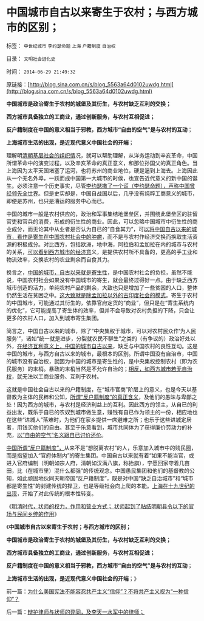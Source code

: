 # 中国城市自古以来寄生于农村；与西方城市的区别；

标签： `中世纪城市` `李约瑟命题` `上海` `户籍制度` `自治权` 

目录： `文明社会进化史`

时间： `2014-06-29 21:49:32`

原链接：[http://blog.sina.com.cn/s/blog_5563a64d0102uwdg.html](http://blog.sina.com.cn/s/blog_5563a64d0102uwdg.html)

**中国城市是政治寄生于农村的城堡及其衍生，与农村缺乏互利的交换；**

**西方城市具备独立的工商业，通过创新服务，与农村互相促进；**

**反户籍制度在中国的意义相当于邪教，西方城市“自由的空气”是与农村的互动**；

**上海城市生活的出现，是近现代意义中国社会的开端**；

理解明[清朝基层社会的组织情](http://blog.sina.com.cn/s/blog_5563a64d0102uwc7.html)况，就可以帮助理解，从洋务运动到辛亥革命，中国所谓革命中的演变过程，以及辛亥革命的真正意义，和那位孙国父的真正角色。当上海因为太平天国堵塞了运河，也将苏州的商业地位，硬是逼到上海去。上海因此从一个无名外埠，一跃而成中国第一大城市的时侯，也宣告近代意义的新中国的诞生。必须注意一个历史事实，尽管[李约瑟撒了一个谎（李约瑟命题），声称中国曾经领先全世界](../../../2010/5/31/中国历史上从来没有领先过.md)。但是史实却是，中国自战国以后，几乎没有纯粹工商意义的城市，即便是苏州，也只是漕运的服务中心而已。

中国的城市一般是农村供应的，政治和军事集结地堡垒区，并围绕此堡垒区的驻留官吏和官兵的消费，形成的衍生性的商业。因此，可以忽略中国城市中衍生性的商业成分，而无论其中从业者是否认为自已的“自食其力”，可[以将中国自古以来的城市，看作是寄生在中国农村社会中的肿瘤](../../../2009/8/4/城乡人口比例边际达成人道主义灾难的三个充分条件.md)，而不是与农村作经济交换而换取生活资源的积极成分。对比西方，包括欧洲，地中海，阿拉伯和孟加拉在内的城市与农村的关系，[可以看到西方城市的经济意](../../../2010/1/29/市民拥有的不是城市的财富，是交换创造价值的场所体系.md)义，是提供农村所不具备的，更高的手工业和物流效率，交换农村的农业剩余而自食其力。

换言之，[中国的城市，自古以来就是寄生性](../../../2009/8/3/特权负担最大化定律城乡人口比例约束显而易见.md)，是中国农村社会的负担，虽然不能说，中国农村社会如果没有中国城市的寄生，就会最终过得好一点。由于缺乏西方城市创造的活力，单纯农村产品的剩余，大致也只是增加了一些贫困的人口，整体仍然生活在贫困之中。[这大致就是除孟加拉以外的古印度社会的模式](../../../2012/1/15/孟加拉是世界富裕总冠军，海上丝绸之路的终点.md)。寄生于农村的中国城市，可能通过其衍生的，依靠官府定货的“商业”，但只是在“寄生系统内的优化”，它可能提高了寄生体的效率，但并不会导致对农村负担的下降，只会让更多的农村人口，加入到城市寄生集团。

简言之，中国自古以来的城市，除了“中央集权于城市，可以对农村民众作‘为人民服务’”，诸如“统一就是进步，分裂就农民不聊生”之类的（有争议的）政治好处以外，[在经济互利意义上，中国的城市自古以来](../../../2009/8/2/千年城乡人口比例是否遵守着特权最大化定律？.md)，缺乏与中国农村的良性互动。这是中国的城市，与西方自古以来的城市，最根本的区别。所谓中国没有自治市，中国的城市没有自治权，就因为中国的城市是寄生性的，是中央集权控制农村（即为农民服务）的末梢。暴政的末梢当然是不允许自治的；[相反，如西方城市若无自治权](../../../2010/3/5/户籍制度即市政自治权是民主社会的基石.md)，就无法以工商业服务、互利于农村。

这就是中国社会自古以来的户籍制度，在“城市官商”阶层上的意义，也是今天以基督教为主体的民粹和公知，[所谓“反户籍制度”的真正含义](../../../2014/1/6/中国现经济水平上早就到达了城市化的极限；.md)，及他们的愚昧与卑鄙之处！因为西方的城市，与农村是经济利益上的互利。因此西方的领主，从自已的利益出发，既乐于自已的农奴到城市做生意，赚钱有自已作为领主的一份，相应地也在这些“进城人”落难时，为他们在家乡提供一席避难之所；也乐于这些进城定居者，用钱买他们的自由。甚至于乐意看到，城市共同体为了获得廉价劳动力的补充，[以“自由的空气”名义跟自已讨价还价](../../../2011/11/25/英式农奴义务和中世纪“自由的空气”的传说.md)。

[中国所谓“反户籍制度”，](../../../2010/3/5/户籍制度即市政自治权是民主社会的基石.md)从来不是“想脱离农村”的人，乐意加入城市中的贱民圈，而是指望加入“官府体制内”的寄生集团。中国自古以来就有着“如果不能当官，或进入官府编制（明朝如宗人府，清朝如汉满八旗，称抬旗），宁愿回家守着几亩田，比（在城市里）混什么都强”的传统观念。中国愚民集团和他们的基督教的公知，如此顽固地伙同天朝帝国“反户籍制度”，既是对中国“缺乏自治城市”和“城市都是寄生性”的封建传统的捍卫，也是等级社会向上爬的本能。[上海在十九世纪的出现](../../../2013/7/21/上海自由贸易区未必如愿，香港上海深圳的百年兴衰规律；.md)，开始了对此传统的根本性转变。

《[明清时代，状师的权力，作用和营业方式；
状师起到了粘结明朝县令以下的官场与民间乡绅的作用](http://blog.sina.com.cn/s/blog_5563a64d0102uwc7.html)》

《**中国城市自古以来寄生于农村；与西方城市的区别；**

**中国城市是政治寄生于农村的城堡及其衍生，与农村缺乏互利的交换；**

**西方城市具备独立的工商业，通过创新服务，与农村互相促进；**

**反户籍制度在中国的意义相当于邪教，西方城市“自由的空气”是与农村的互动**；

**上海城市生活的出现，是近现代意义中国社会的开端**；》



前一篇：[为什么美国宪法不能容忍共产主义“信仰”？不将共产主义视为“一种信仰”？](http://blog.sina.com.cn/s/blog_5563a64d0102uwc8.html)

后一篇：[辩护律师与状师的异同，及李天一水军中的律师；](http://blog.sina.com.cn/s/blog_5563a64d0102uwdh.html)